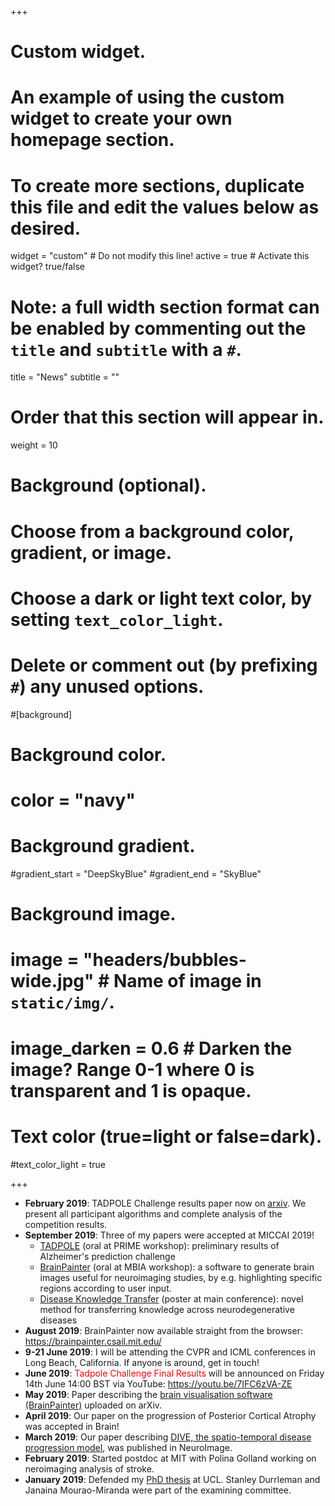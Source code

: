 +++
# Custom widget.
# An example of using the custom widget to create your own homepage section.
# To create more sections, duplicate this file and edit the values below as desired.
widget = "custom"  # Do not modify this line!
active = true  # Activate this widget? true/false

# Note: a full width section format can be enabled by commenting out the `title` and `subtitle` with a `#`.
title = "News"
subtitle = ""

# Order that this section will appear in.
weight = 10

# Background (optional).
#   Choose from a background color, gradient, or image.
#   Choose a dark or light text color, by setting `text_color_light`.
#   Delete or comment out (by prefixing `#`) any unused options.
#[background]
  # Background color.
  # color = "navy"
  
  # Background gradient.
  #gradient_start = "DeepSkyBlue"
  #gradient_end = "SkyBlue"
  
  # Background image.
  # image = "headers/bubbles-wide.jpg"  # Name of image in `static/img/`.
  # image_darken = 0.6  # Darken the image? Range 0-1 where 0 is transparent and 1 is opaque.

  # Text color (true=light or false=dark).
  #text_color_light = true
  
+++


* **February 2019**: TADPOLE Challenge results paper now on [arxiv](https://arxiv.org/abs/2002.03419). We present all participant algorithms and complete analysis of the competition results.
* **September 2019**: Three of my papers were accepted at MICCAI 2019!   
    * [TADPOLE](https://tadpole.grand-challenge.org/) (oral at PRIME workshop): preliminary results of Alzheimer's prediction challenge
    * [BrainPainter](https://arxiv.org/abs/1905.08627) (oral at MBIA workshop): a software to generate brain images useful for neuroimaging studies, by e.g. highlighting specific regions according to user input.
    * [Disease Knowledge Transfer](https://arxiv.org/abs/1901.03517) (poster at main conference): novel method for transferring knowledge across neurodegenerative diseases
* **August 2019**: BrainPainter now available straight from the browser: https://brainpainter.csail.mit.edu/
* **9-21 June 2019**: I will be attending the CVPR and ICML conferences in Long Beach, California. If anyone is around, get in touch!
* **June 2019**: <span style="color:red">Tadpole Challenge Final Results</span> will be announced on Friday 14th June 14:00 BST via YouTube: https://youtu.be/7IFC6zVA-ZE
* **May 2019**: Paper describing the [brain visualisation software (BrainPainter)](https://arxiv.org/abs/1905.08627) uploaded on arXiv.
* **April 2019**: Our paper on the progression of Posterior Cortical Atrophy was accepted in Brain! 
* **March 2019**: Our paper describing [DIVE, the spatio-temporal disease progression model](https://www.sciencedirect.com/science/article/pii/S1053811919301491?via%3Dihub), was published in NeuroImage.
* **February 2019**: Started postdoc at MIT with Polina Golland working on neroimaging analysis of stroke.
* **January 2019**: Defended my [PhD thesis](https://arxiv.org/abs/2003.04805) at UCL. Stanley Durrleman and Janaina Mourao-Miranda were part of the examining committee.
